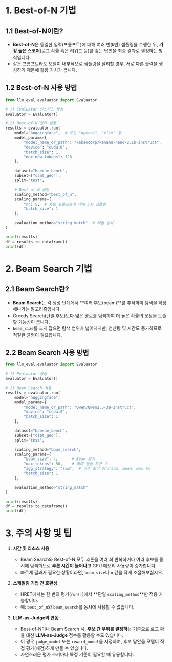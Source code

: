 # 1. Best-of-N 기법

## 1.1 Best-of-N이란?
- **Best-of-N**은 동일한 입력(프롬프트)에 대해 여러 번(`N`번) 샘플링을 수행한 뒤, **가장 높은 스코어**(로그 확률 혹은 리워드 등)를 갖는 답변을 최종 결과로 결정하는 방식입니다.
- 같은 프롬프트라도 모델이 내부적으로 샘플링을 달리할 경우, 서로 다른 출력을 생성하기 때문에 활용 가치가 큽니다.

## 1.2 Best-of-N 사용 방법
```python
from llm_eval.evaluator import Evaluator

# 1) Evaluator 인스턴스 생성
evaluator = Evaluator()

# 2) Best-of-N 평가 실행
results = evaluator.run(
    model="huggingface",  # 또는 "openai", "vllm" 등
    model_params={
        "model_name_or_path": "kakaocorp/kanana-nano-2.1b-instruct",
        "device": "cuda:0",
        "batch_size": 1,
        "max_new_tokens": 128
    },

    dataset="haerae_bench",
    subset=["csat_geo"],
    split="test",

    # Best-of-N 설정
    scaling_method="best_of_n",
    scaling_params={
        "n": 5,  # 동일 프롬프트에 대해 5회 샘플링
        "batch_size": 1
    },

    evaluation_method="string_match"  # 채점 방식
)

print(results)
df = results.to_dataframe()
print(df)
```

# 2. Beam Search 기법

## 2.1 Beam Search란?
- **Beam Search**는 각 생성 단계에서 **여러 후보(beam)**를 추적하며 탐색을 확장해나가는 알고리즘입니다.
- Greedy Search(단일 후보)보다 넓은 경로를 탐색하여 더 높은 확률의 문장을 도출할 가능성이 큽니다.
- `beam_size`를 크게 잡으면 탐색 범위가 넓어지지만, 연산량 및 시간도 증가하므로 적절한 균형이 필요합니다.

## 2.2 Beam Search 사용 방법
```python
from llm_eval.evaluator import Evaluator

# 1) Evaluator 생성
evaluator = Evaluator()

# 2) Beam Search 적용
results = evaluator.run(
    model="huggingface",
    model_params={
        "model_name_or_path": "Qwen/Qwen2.5-3B-Instruct",
        "device": "cuda:0",
        "batch_size": 1
    },

    dataset="haerae_bench",
    subset=["csat_geo"],
    split="test",

    scaling_method="beam_search",
    scaling_params={
        "beam_size": 4,      # Beam 크기
        "max_tokens": 50,    # 최대 생성 토큰 수
        "agg_strategy": "sum",  # 점수 합산 방식(sum, mean, max 등)
        "batch_size": 1
    },

    evaluation_method="string_match"
)

print(results)
df = results.to_dataframe()
print(df)
```

# 3. 주의 사항 및 팁

1. **시간 및 리소스 사용**  
   - Beam Search와 Best-of-N 모두 추론을 여러 회 반복하거나 여러 후보를 동시에 탐색하므로 **추론 시간이 늘어나고** GPU 메모리 사용량이 증가합니다.  
   - 빠르게 결과가 필요한 상황이라면, `beam_size`나 `n` 값을 작게 조절해보십시오.

2. **스케일링 기법 간 호환성**  
   - HRET에서는 한 번의 평가(`run()`)에서 **단일 `scaling_method`**만 적용 가능합니다.  
   - 예: `best_of_n`와 `beam_search`를 동시에 사용할 수 없습니다.

3. **LLM-as-Judge와 연동**  
   - Best-of-N이나 Beam Search 시, **후보 간 우위를 결정하는** 기준으로 로그 확률 대신 **LLM-as-Judge** 점수를 활용할 수도 있습니다.  
   - 이 경우 `judge_model` 또는 `reward_model`을 지정하여, 후보 답안을 모델이 직접 평가(채점)하게 만들 수 있습니다.  
   - 자연스러운 평가 스키마나 특정 기준이 필요할 때 유용합니다.


